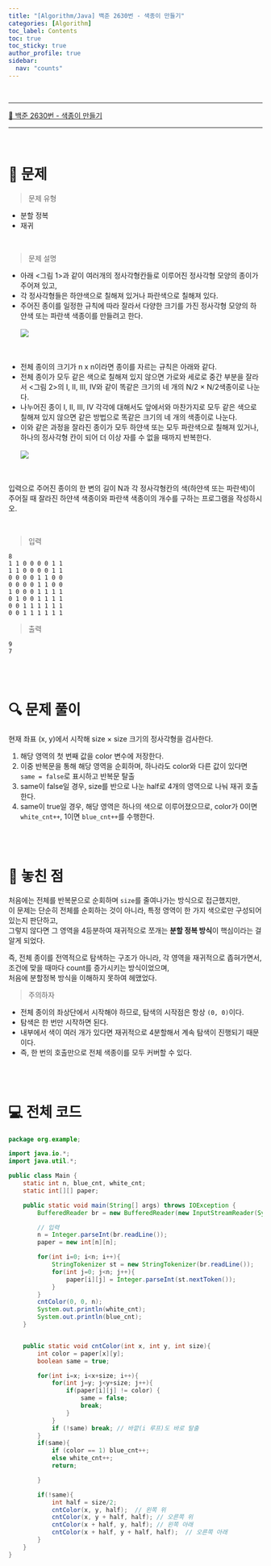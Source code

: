 ```yaml
---
title: "[Algorithm/Java] 백준 2630번 - 색종이 만들기"
categories: [Algorithm]
toc_label: Contents
toc: true
toc_sticky: true
author_profile: true
sidebar:
  nav: "counts"
---
```


<br>

---

[🔗 백준 2630번 - 색종이 만들기](https://www.acmicpc.net/problem/2630)

---

<br>

# 📌 문제

> 문제 유형

- 분할 정복
- 재귀

<br>

> 문제 설명

- 아래 <그림 1>과 같이 여러개의 정사각형칸들로 이루어진 정사각형 모양의 종이가 주어져 있고,
- 각 정사각형들은 하얀색으로 칠해져 있거나 파란색으로 칠해져 있다.
- 주어진 종이를 일정한 규칙에 따라 잘라서 다양한 크기를 가진 정사각형 모양의 하얀색 또는 파란색 색종이를 만들려고 한다.<br><br>
  ![](/assets/images/2025/2025-07-05-10-22-43.png)

<br>

- 전체 종이의 크기가 n x n이라면 종이를 자르는 규칙은 아래와 같다.
- 전체 종이가 모두 같은 색으로 칠해져 있지 않으면 가로와 세로로 중간 부분을 잘라서 <그림 2>의 I, II, III, IV와 같이 똑같은 크기의 네 개의 N/2 × N/2색종이로 나눈다.
- 나누어진 종이 I, II, III, IV 각각에 대해서도 앞에서와 마찬가지로 모두 같은 색으로 칠해져 있지 않으면 같은 방법으로 똑같은 크기의 네 개의 색종이로 나눈다.
- 이와 같은 과정을 잘라진 종이가 모두 하얀색 또는 모두 파란색으로 칠해져 있거나, 하나의 정사각형 칸이 되어 더 이상 자를 수 없을 때까지 반복한다.<br><br>
  ![](/assets/images/2025/2025-07-05-10-23-35.png)

<br>

입력으로 주어진 종이의 한 변의 길이 N과 각 정사각형칸의 색(하얀색 또는 파란색)이 주어질 때 잘라진 하얀색 색종이와 파란색 색종이의 개수를 구하는 프로그램을 작성하시오.

<br>

> 입력

```
8
1 1 0 0 0 0 1 1
1 1 0 0 0 0 1 1
0 0 0 0 1 1 0 0
0 0 0 0 1 1 0 0
1 0 0 0 1 1 1 1
0 1 0 0 1 1 1 1
0 0 1 1 1 1 1 1
0 0 1 1 1 1 1 1
```

> 출력

```
9
7
```

<br><br>

# 🔍 문제 풀이

현재 좌표 (x, y)에서 시작해 size × size 크기의 정사각형을 검사한다.

1.  해당 영역의 첫 번째 값을 color 변수에 저장한다.
2.  이중 반복문을 통해 해당 영역을 순회하며,
    하나라도 color와 다른 값이 있다면 `same = false`로 표시하고 반복문 탈출
3.  same이 false일 경우, size를 반으로 나눈 half로 4개의 영역으로 나눠 재귀 호출한다.
4.  same이 true일 경우, 해당 영역은 하나의 색으로 이루어졌으므로,
    color가 0이면 `white_cnt++`, 1이면 `blue_cnt++`를 수행한다.

<br><br>

# 📌 놓친 점

처음에는 전체를 반복문으로 순회하며 `size`를 줄여나가는 방식으로 접근했지만,<br>
이 문제는 단순히 전체를 순회하는 것이 아니라, 특정 영역이 한 가지 색으로만 구성되어 있는지 판단하고,<br>
그렇지 않다면 그 영역을 4등분하여 재귀적으로 쪼개는 **분할 정복 방식**이 핵심이라는 걸 알게 되었다.

즉, 전체 종이를 전역적으로 탐색하는 구조가 아니라, 각 영역을 재귀적으로 좁혀가면서,<br>
조건에 맞을 때마다 count를 증가시키는 방식이었으며,<br>
처음에 분할정복 방식을 이해하지 못하여 헤맸었다.

> 주의하자

- 전체 종이의 좌상단에서 시작해야 하므로, 탐색의 시작점은 항상 `(0, 0)`이다.
- 탐색은 한 번만 시작하면 된다.
- 내부에서 색이 여러 개가 있다면 재귀적으로 4분할해서 계속 탐색이 진행되기 때문이다.
- 즉, 한 번의 호출만으로 전체 색종이를 모두 커버할 수 있다.

<br><br>

# 💻 전체 코드

```java
package org.example;

import java.io.*;
import java.util.*;

public class Main {
    static int n, blue_cnt, white_cnt;
    static int[][] paper;

    public static void main(String[] args) throws IOException {
        BufferedReader br = new BufferedReader(new InputStreamReader(System.in));

        // 입력
        n = Integer.parseInt(br.readLine());
        paper = new int[n][n];

        for(int i=0; i<n; i++){
            StringTokenizer st = new StringTokenizer(br.readLine());
            for(int j=0; j<n; j++){
                paper[i][j] = Integer.parseInt(st.nextToken());
            }
        }
        cntColor(0, 0, n);
        System.out.println(white_cnt);
        System.out.println(blue_cnt);
    }


    public static void cntColor(int x, int y, int size){
        int color = paper[x][y];
        boolean same = true;

        for(int i=x; i<x+size; i++){
            for(int j=y; j<y+size; j++){
                if(paper[i][j] != color) {
                    same = false;
                    break;
                }
            }
            if (!same) break; // 바깥(i 루프)도 바로 탈출
        }
        if(same){
            if (color == 1) blue_cnt++;
            else white_cnt++;
            return;

        }

        if(!same){
            int half = size/2;
            cntColor(x, y, half);  // 왼쪽 위
            cntColor(x, y + half, half); // 오른쪽 위
            cntColor(x + half, y, half); // 왼쪽 아래
            cntColor(x + half, y + half, half);  // 오른쪽 아래
        }
    }
}
```

<br>
